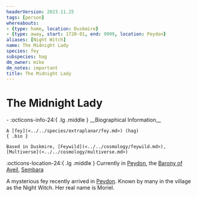 ```yaml
---
headerVersion: 2023.11.25
tags: [person]
whereabouts:
- {type: home, location: Duskmire}
- {type: away, start: 1720-01, end: 9999, location: Peydon}
aliases: [Night Witch]
name: The Midnight Lady
species: fey
subspecies: hag
dm_owner: mike
dm_notes: important
title: The Midnight Lady
---
```

# The Midnight Lady
<div class="grid cards ext-narrow-margin ext-one-column" markdown>
- :octicons-info-24:{ .lg .middle } __Biographical Information__

    A [fey](<../../species/extraplanar/fey.md>) (hag)  
    { .bio }

    Based in Duskmire, [Feywild](<../../cosmology/feywild.md>), [Multiverse](<../../cosmology/multiverse.md>)
</div>

:octicons-location-24:{ .lg .middle } Currently in [Peydon](<../../gazetteer/greater-sembara/sembara/barony-of-aveil/peydon.md>), the [Barony of Aveil](<../../gazetteer/greater-sembara/sembara/barony-of-aveil/barony-of-aveil.md>), [Sembara](<../../gazetteer/greater-sembara/sembara/sembara.md>)


A mysterious fey recently arrived in [Peydon](<../../gazetteer/greater-sembara/sembara/barony-of-aveil/peydon.md>). Known by many in the village as the Night Witch. Her real name is Moriel.


